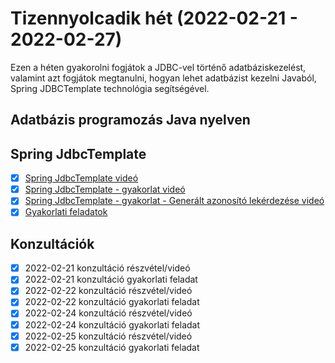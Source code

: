 # Tizennyolcadik hét (2022-02-21 - 2022-02-27)

Ezen a héten gyakorolni fogjátok a JDBC-vel történő adatbáziskezelést, valamint azt fogjátok megtanulni,
hogyan lehet adatbázist kezelni Javaból, Spring JDBCTemplate technológia segítségével.

## Adatbázis programozás Java nyelven

## Spring JdbcTemplate

* [x] [Spring JdbcTemplate videó](https://e-learning.training360.com/courses/take/adatbazis-programozas-jpa-technologiaval/lessons/30468988-spring-jdbctemplate)
* [x] [Spring JdbcTemplate - gyakorlat videó](https://e-learning.training360.com/courses/take/adatbazis-programozas-jpa-technologiaval/lessons/30468991-spring-jdbctemplate-gyakorlat)
* [x] [Spring JdbcTemplate - gyakorlat - Generált azonosító lekérdezése videó](https://e-learning.training360.com/courses/take/adatbazis-programozas-jpa-technologiaval/lessons/30468996-spring-jdbctemplate-gyakorlat-generalt-azonosito-lekerdezese)
* [x] [Gyakorlati feladatok](https://github.com/Training360/java-jpa-public/blob/master/jdbc-lab.md)

## Konzultációk

* [x] 2022-02-21 konzultáció részvétel/videó
* [x] 2022-02-21 konzultáció gyakorlati feladat
* [x] 2022-02-22 konzultáció részvétel/videó
* [x] 2022-02-22 konzultáció gyakorlati feladat
* [x] 2022-02-24 konzultáció részvétel/videó
* [x] 2022-02-24 konzultáció gyakorlati feladat
* [x] 2022-02-25 konzultáció részvétel/videó
* [x] 2022-02-25 konzultáció gyakorlati feladat